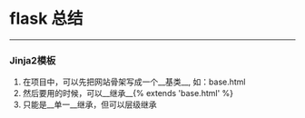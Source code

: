 # flask 总结

---

### Jinja2模板
1. 在项目中，可以先把网站骨架写成一个__基类__, 如：base.html
2. 然后要用的时候，可以__继承__{% extends 'base.html' %}
3. 只能是__单一__继承，但可以层级继承
